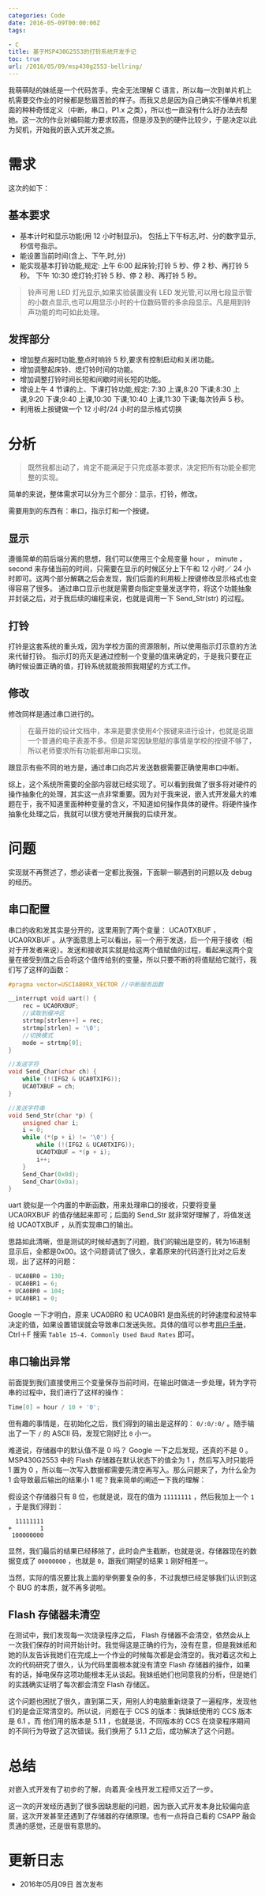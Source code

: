 ```yaml
---
categories: Code
date: 2016-05-09T00:00:00Z
tags:

- C
title: 基于MSP430G2553的打铃系统开发手记
toc: true
url: /2016/05/09/msp430g2553-bellring/
---
```


我萌萌哒的妹纸是一个代码苦手，完全无法理解 C 语言，所以每一次到单片机上机需要交作业的时候都是愁眉苦脸的样子。而我又总是因为自己确实不懂单片机里面的种种奇怪定义（中断，串口，P1.x 之类），所以也一直没有什么好办法去帮她。这一次的作业对编码能力要求较高，但是涉及到的硬件比较少，于是决定以此为契机，开始我的嵌入式开发之旅。

<!--more-->

# 需求

这次的如下：

## 基本要求

- 基本计时和显示功能(用 12 小时制显示)。
  包括上下午标志,时、分的数字显示,秒信号指示。
- 能设置当前时间(含上、下午,时,分)
- 能实现基本打铃功能,规定:
  上午 6:00 起床铃;打铃 5 秒、停 2 秒、再打铃 5 秒。
  下午 10:30 熄灯铃;打铃 5 秒、停 2 秒、再打铃 5 秒。

> 铃声可用 LED 灯光显示,如果实验装置没有 LED 发光管,可以用七段显示管的小数点显示,也可以用显示小时的十位数码管的多余段显示。凡是用到铃声功能的均可如此处理。

## 发挥部分

- 增加整点报时功能,整点时响铃 5 秒,要求有控制启动和关闭功能。
- 增加调整起床铃、熄灯铃时间的功能。
- 增加调整打铃时间长短和间歇时间长短的功能。
- 增设上午 4 节课的上、下课打铃功能,规定:
  7:30 上课,8:20 下课;8:30 上课,9:20 下课;9:40 上课,10:30 下课;10:40 上课,11:30 下课;每次铃声 5 秒。
- 利用板上按键做一个 12 小时/24 小时的显示格式切换

# 分析

> 既然我都出动了，肯定不能满足于只完成基本要求，决定把所有功能全都完整的实现。

简单的来说，整体需求可以分为三个部分：显示，打铃，修改。

需要用到的东西有：串口，指示灯和一个按键。

## 显示

遵循简单的前后端分离的思想，我们可以使用三个全局变量 hour ， minute ， second 来存储当前的时间，只需要在显示的时候区分上下午和 12 小时／ 24 小时即可。这两个部分解耦之后会发现，我们后面的利用板上按键修改显示格式也变得容易了很多。
通过串口显示也就是需要向指定变量发送字符，将这个功能抽象并封装之后，对于我后续的编程来说，也就是调用一下 Send_Str(str) 的过程。

## 打铃

打铃是这套系统的重头戏，因为学校方面的资源限制，所以使用指示灯示意的方法来代替打铃。
指示灯的亮灭是通过控制一个变量的值来确定的，于是我只要在正确时候设置正确的值，打铃系统就能按照我期望的方式工作。

## 修改

修改同样是通过串口进行的。

> 在最开始的设计文档中，本来是要求使用4个按键来进行设计，也就是说跟一个普通的电子表差不多。但是非常因缺思艇的事情是学校的按键不够了，所以老师要求所有功能都用串口实现。

跟显示有些不同的地方是，通过串口向芯片发送数据需要正确使用串口中断。

综上，这个系统所需要的全部内容就已经实现了。可以看到我做了很多将对硬件的操作抽象化的处理，其实这一点非常重要。因为对于我来说，嵌入式开发最大的难题在于，我不知道里面种种变量的含义，不知道如何操作具体的硬件。将硬件操作抽象化处理之后，我就可以很方便地开展我的后续开发。

# 问题

实现就不再赘述了，想必读者一定都比我强，下面聊一聊遇到的问题以及 debug 的经历。

## 串口配置

串口的收和发其实是分开的，这里用到了两个变量： UCA0TXBUF ， UCA0RXBUF 。从字面意思上可以看出，前一个用于发送，后一个用于接收（相对于开发者来说）。发送和接收其实就是给这两个值赋值的过程，看起来这两个变量在接受到值之后会将这个值传给别的变量，所以只要不断的将值赋给它就行，我们写了这样的函数：

```c
#pragma vector=USCIAB0RX_VECTOR //中断服务函数

__interrupt void uart() {
    rec = UCA0RXBUF;
    //读取到缓冲区
    strtmp[strlen++] = rec;
    strtmp[strlen] = '\0';
    //切换模式
    mode = strtmp[0];
}

//发送字符
void Send_Char(char ch) {
    while (!(IFG2 & UCA0TXIFG));
    UCA0TXBUF = ch;
}

//发送字符串
void Send_Str(char *p) {
    unsigned char i;
    i = 0;
    while (*(p + i) != '\0') {
        while (!(IFG2 & UCA0TXIFG));
        UCA0TXBUF = *(p + i);
        i++;
    }
    Send_Char(0x0d);
    Send_Char(0x0a);
}
```

uart 貌似是一个内置的中断函数，用来处理串口的接收，只要将变量 UCA0RXBUF 的值存储起来即可；后面的 Send_Str 就非常好理解了，将值发送给 UCA0TXBUF ，从而实现串口的输出。

思路如此清晰，但是测试的时候却遇到了问题，我们的输出是空的，转为16进制显示后，全都是0x00。这个问题调试了很久，拿着原来的代码逐行比对之后发现，出了这样的问题：

```c
- UCA0BR0 = 130;
- UCA0BR1 = 6;
+ UCA0BR0 = 104;
+ UCA0BR1 = 0;
```

Google 一下才明白，原来 UCA0BR0 和 UCA0BR1 是由系统的时钟速度和波特率决定的值，如果设置错误就会导致串口发送失败。具体的值可以参考[用户手册](http://www.ti.com/lit/ug/slau144j/slau144j.pdf)， Ctrl＋F 搜索 `Table 15-4. Commonly Used Baud Rates` 即可。

## 串口输出异常

前面提到我们直接使用三个变量保存当前时间，在输出时做进一步处理，转为字符串的过程中，我们进行了这样的操作：

```c
Time[0] = hour / 10 + '0';
```

但有趣的事情是，在初始化之后，我们得到的输出是这样的： `0/:0/:0/` 。随手输出了一下 `/` 的 ASCII 码，发现它刚好比 `0` 小一。

难道说，存储器中的默认值不是 0 吗？ Google 一下之后发现，还真的不是 0 。 MSP430G2553 中的 Flash 存储器在默认状态下的值全为 1 ，然后写入时只能将 1 置为 0 ，所以每一次写入数据都需要先清空再写入。那么问题来了，为什么全为 1 会导致最后输出的结果小 1 呢？我来简单的阐述一下我的理解：

假设这个存储器只有 8 位，也就是说，现在的值为 `11111111` ，然后我加上一个 `1` ，于是我们得到：

```
  11111111
+        1
 100000000
```

显然，我们最后的结果已经移除了，此时会产生截断，也就是说，存储器现在的数据变成了 `00000000` ，也就是 `0`，跟我们期望的结果 `1` 刚好相差一。

当然，实际的情况要比我上面的举例要复杂的多，不过我想已经足够我们认识到这个 BUG 的本质，就不再多说啦。

## Flash 存储器未清空

在测试中，我们发现每一次烧录程序之后， Flash 存储器不会清空，依然会从上一次我们保存的时间开始计时。我觉得这是正确的行为，没有在意，但是我妹纸和她的队友告诉我她们在完成上一个作业的时候每次都是会清空的。我对着这次和上次的代码研究了很久，认为代码里面根本就没有清空 Flash 存储器的操作，如果有的话，掉电保存这项功能根本无从谈起。我妹纸她们也同意我的分析，但是她们的实践确实证明了每次都会清空 Flash 存储区。

这个问题也困扰了很久，直到第二天，用别人的电脑重新烧录了一遍程序，发现他们的是会正常清空的。所以说，问题在于 CCS 的版本：我妹纸使用的 CCS 版本是 6.1 ，而
他们用的版本是 5.1.1 ，也就是说，不同版本的 CCS 在烧录程序期间的不同行为导致了这次错误。我们换用了 5.1.1 之后，成功解决了这个问题。

# 总结

对嵌入式开发有了初步的了解，向着真·全栈开发工程师又近了一步。

这一次的开发经历遇到了很多因缺思艇的问题，因为嵌入式开发本身比较偏向底层，这次开发甚至还遇到了存储器的存储原理。也有一点将自己看的 CSAPP 融会贯通的感觉，还是很有意思的。

# 更新日志

- 2016年05月09日  首次发布
